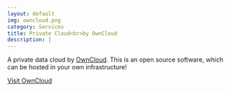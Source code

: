 ```yaml
---
layout: default
img: owncloud.png
category: Services
title: Private Cloud<br>by OwnCloud
description: |
---
```

  A private data cloud by [OwnCloud](http://owncloud.com/). This is an open source software, which can be hosted in your own infrastructure!
  
<a href="https://OwnCloud.ramsada.io/" class="btn btn-primary btn-lg"><span class="network-name">Visit OwnCloud</span></a>					
